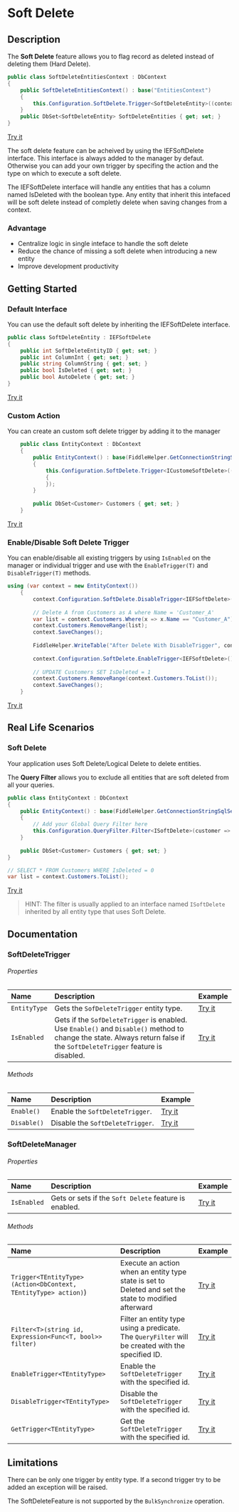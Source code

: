 # Soft Delete

## Description
The **Soft Delete** feature allows you to flag record as deleted instead of deleting them (Hard Delete).

```csharp
public class SoftDeleteEntitiesContext : DbContext
{
	public SoftDeleteEntitiesContext() : base("EntitiesContext")
	{
		this.Configuration.SoftDelete.Trigger<SoftDeleteEntity>((context, delete) =>{delete.IsDeleted = false;});
	}
	public DbSet<SoftDeleteEntity> SoftDeleteEntities { get; set; }
}
```
[Try it](https://dotnetfiddle.net/pkMR5w)

The soft delete feature can be acheived by using the IEFSoftDelete interface. This interface is always added to the manager by defaut. Otherwise you can add your own trigger by specifing the action and the type on which to execute a soft delete.

The IEFSoftDelete interface will handle any entities that has a column named IsDeleted with the boolean type.
Any entity that inherit this intefaced will be soft delete instead of completly delete when saving changes from a context.

### Advantage

- Centralize logic in single inteface to handle the soft delete
- Reduce the chance of missing a soft delete when introducing a new entity
- Improve development productivity

## Getting Started

### Default Interface
You can use the default soft delete by inheriting the IEFSoftDelete interface.

```csharp
public class SoftDeleteEntity : IEFSoftDelete
{
	public int SoftDeleteEntityID { get; set; }
	public int ColumnInt { get; set; }
	public string ColumnString { get; set; }
	public bool IsDeleted { get; set; }
	public bool AutoDelete { get; set; }
}
```
[Try it](https://dotnetfiddle.net/m6lnqs)

### Custom Action
You can create an custom soft delete trigger by adding it to the manager

```csharp
	public class EntityContext : DbContext
	{
		public EntityContext() : base(FiddleHelper.GetConnectionStringSqlServer())
		{
			this.Configuration.SoftDelete.Trigger<ICustomeSoftDelete>((context, customer) =>			
			{															  			customer.isActive = false;														customer.DeletionDate = DateTime.UtcNow;							
			});
		}
		
		public DbSet<Customer> Customers { get; set; }
	}
```
[Try it](https://dotnetfiddle.net/8yyF40)

### Enable/Disable Soft Delete Trigger
You can enable/disable all existing triggers by using `IsEnabled` on the manager or individual trigger and use with the `EnableTrigger(T)` and `DisableTrigger(T)` methods.

```csharp
using (var context = new EntityContext())
	{
		context.Configuration.SoftDelete.DisableTrigger<IEFSoftDelete>();  
		
		// Delete A from Customers as A where Name = 'Customer_A'
		var list = context.Customers.Where(x => x.Name == "Customer_A").ToList();
		context.Customers.RemoveRange(list);
		context.SaveChanges();	
			
		FiddleHelper.WriteTable("After Delete With DisableTrigger", context.Customers.ToList());		
			
		context.Configuration.SoftDelete.EnableTrigger<IEFSoftDelete>();  
			
		// UPDATE Customers SET IsDeleted = 1
		context.Customers.RemoveRange(context.Customers.ToList());
		context.SaveChanges();	
	}
```
[Try it](https://dotnetfiddle.net/7GZbyO)

## Real Life Scenarios

### Soft Delete
Your application uses Soft Delete/Logical Delete to delete entities.

The **Query Filter** allows you to exclude all entities that are soft deleted from all your queries.

```csharp
public class EntityContext : DbContext
{
	public EntityContext() : base(FiddleHelper.GetConnectionStringSqlServer())
	{
		// Add your Global Query Filter here
		this.Configuration.QueryFilter.Filter<ISoftDelete>(customer => !customer.IsDeleted);
	}
	
	public DbSet<Customer> Customers { get; set; }
}

// SELECT * FROM Customers WHERE IsDeleted = 0
var list = context.Customers.ToList();
```
[Try it](https://dotnetfiddle.net/b1kwHs)

> HINT: The filter is usually applied to an interface named `ISoftDelete` inherited by all entity type that uses Soft Delete. 

## Documentation

### SoftDeleteTrigger

###### Properties

| Name | Description | Example |
| :--- | :---------- | :------ |
| `EntityType` | Gets the `SofDeleteTrigger` entity type. | [Try it](https://dotnetfiddle.net/8z8spq) |
| `IsEnabled` | Gets if the `SofDeleteTrigger` is enabled. Use `Enable()` and `Disable()` method to change the state. Always return false if the `SoftDeleteTrigger` feature is disabled. | [Try it](https://dotnetfiddle.net/28AdvH) |

###### Methods

| Name | Description | Example |
| :--- | :---------- | :------ |
| `Enable()` | Enable the `SoftDeleteTrigger`. | [Try it](https://dotnetfiddle.net/H7cqIU) |
| `Disable()` | Disable the `SoftDeleteTrigger`. | [Try it](https://dotnetfiddle.net/ArFGJh) |

### SoftDeleteManager

###### Properties

| Name | Description | Example |
| :--- | :---------- | :------ |
| `IsEnabled` | Gets or sets if the `Soft Delete` feature is enabled. | [Try it](https://dotnetfiddle.net/ykhwxO) |

###### Methods

| Name | Description | Example |
| :--- | :---------- | :------ |
| `Trigger<TEntityType>(Action<DbContext, TEntityType> action)`) | Execute an action when an entity type state is set to Deleted and set the state to modified afterward | [Try it](https://dotnetfiddle.net/lqfF8b) |
| `Filter<T>(string id, Expression<Func<T, bool>> filter)` | Filter an entity type using a predicate. The `QueryFilter` will be created with the specified ID. | [Try it](https://dotnetfiddle.net/dBOdw2) |
| `EnableTrigger<TEntityType>` | Enable the `SoftDeleteTrigger` with the specified id.  | [Try it](https://dotnetfiddle.net/q7T7nl)  |
| `DisableTrigger<TEntityType>` | Disable the `SoftDeleteTrigger` with the specified id. | [Try it](https://dotnetfiddle.net/Zoric3)  |
| `GetTrigger<TEntityType>` | Get the `SoftDeleteTrigger` with the specified id. | [Try it](https://dotnetfiddle.net/2IBfGq) |

## Limitations

There can be only one trigger by entity type. If a second trigger try to be added an exception will be raised.

The SoftDeleteFeature is not supported by the `BulkSynchronize` operation.
